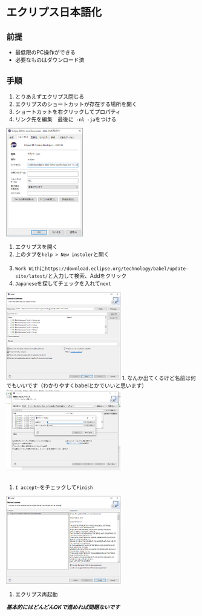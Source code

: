 # エクリプス日本語化
## 前提
- 最低限のPC操作ができる
- 必要なものはダウンロード済

## 手順

1. とりあえずエクリプス閉じる
1. エクリプスのショートカットが存在する場所を開く
1. ショートカットを右クリックしてプロパティ
1. リンク先を編集　最後に` -nl -ja`をつける  
<img src="画像/01syotoka.png" width="40%">

1. エクリプスを開く
1. 上のタブを`help > New instoler`と開く<div style="page-break-before:always"></div><br/>
1. `Work With`に`https://download.eclipse.org/technology/babel/update-site/latest/`と入力して検索、Addをクリック
1. `Japanese`を探してチェックを入れて`next`  
<img src="画像/02babelKensaku.png" width="60%">
1. なんか出てくるけど名前は何でもいいです（わかりやすくbabelとかでいいと思います）  
<img src="画像/nankanamae.png" width="60%"><div style="page-break-before:always"></div><br/>

1. `I accept~`をチェックして`Finish`  
<img src="画像/03.png" width="60%">

1. エクリプス再起動

***基本的にはどんどんOKで進めれば問題ないです***




